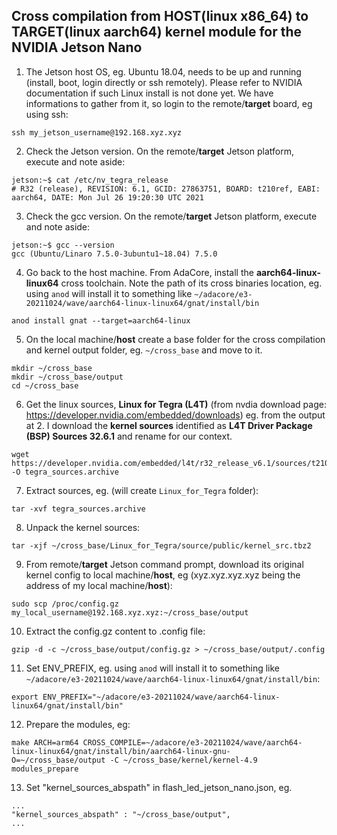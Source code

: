 ## Cross compilation from HOST(linux x86_64) to TARGET(linux aarch64) kernel module for the NVIDIA Jetson Nano

1. The Jetson host OS, eg. Ubuntu 18.04, needs to be up and running (install, boot, login directly or ssh remotely). Please refer to NVIDIA documentation if such Linux install is not done yet. We have informations to gather from it, so login to the remote/**target** board, eg using ssh:    
```
ssh my_jetson_username@192.168.xyz.xyz
```

2. Check the Jetson version. On the remote/**target** Jetson platform, execute and note aside:    
```
jetson:~$ cat /etc/nv_tegra_release
# R32 (release), REVISION: 6.1, GCID: 27863751, BOARD: t210ref, EABI: aarch64, DATE: Mon Jul 26 19:20:30 UTC 2021
```

3. Check the gcc version. On the remote/**target** Jetson platform, execute and note aside:    
```
jetson:~$ gcc --version
gcc (Ubuntu/Linaro 7.5.0-3ubuntu1~18.04) 7.5.0
```

4. Go back to the host machine. From AdaCore, install the **aarch64-linux-linux64** cross toolchain. Note the path of its cross binaries location, eg. using `anod` will install it to something like `~/adacore/e3-20211024/wave/aarch64-linux-linux64/gnat/install/bin`     
```
anod install gnat --target=aarch64-linux
```

5. On the local machine/**host** create a base folder for the cross compilation and kernel output folder, eg. `~/cross_base` and move to it.     
```
mkdir ~/cross_base
mkdir ~/cross_base/output
cd ~/cross_base
```

6. Get the linux sources, **Linux for Tegra (L4T)** (from nvdia download page: https://developer.nvidia.com/embedded/downloads)
eg. from the output at 2. I download the **kernel sources** identified as **L4T Driver Package (BSP) Sources 32.6.1** and rename for our context.     
```
wget https://developer.nvidia.com/embedded/l4t/r32_release_v6.1/sources/t210/public_sources.tbz2 -O tegra_sources.archive
```

7. Extract sources, eg. (will create `Linux_for_Tegra` folder):       
```
tar -xvf tegra_sources.archive
```

8. Unpack the kernel sources:       
```
tar -xjf ~/cross_base/Linux_for_Tegra/source/public/kernel_src.tbz2
```

9. From remote/**target** Jetson command prompt, download its original kernel config to local machine/**host**, eg (xyz.xyz.xyz.xyz being the address of my local machine/**host**):    
```
sudo scp /proc/config.gz my_local_username@192.168.xyz.xyz:~/cross_base/output
```

10. Extract the config.gz content to .config file:        
```
gzip -d -c ~/cross_base/output/config.gz > ~/cross_base/output/.config
```

11. Set ENV_PREFIX, eg. using `anod` will install it to something like `~/adacore/e3-20211024/wave/aarch64-linux-linux64/gnat/install/bin`:
```
export ENV_PREFIX="~/adacore/e3-20211024/wave/aarch64-linux-linux64/gnat/install/bin"
```

12. Prepare the modules, eg:    
```
make ARCH=arm64 CROSS_COMPILE=~/adacore/e3-20211024/wave/aarch64-linux-linux64/gnat/install/bin/aarch64-linux-gnu- O=~/cross_base/output -C ~/cross_base/kernel/kernel-4.9 modules_prepare
```

13. Set "kernel_sources_abspath" in flash_led_jetson_nano.json, eg.
```
...
"kernel_sources_abspath" : "~/cross_base/output",
...
```
